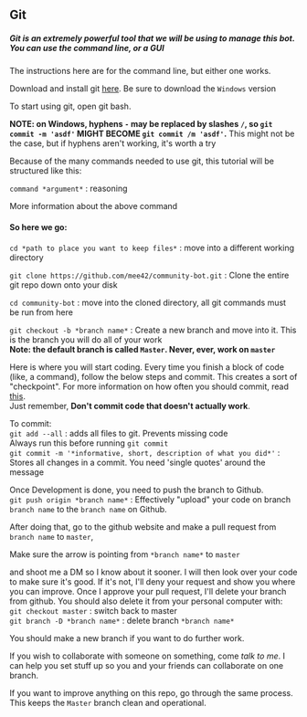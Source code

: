 ## Git

##### Git is an extremely powerful tool that we will be using to manage this bot. You can use the command line, or a GUI

The instructions here are for the command line, but either one works.

Download and install git [here](https://git-scm.com/downloads). Be sure to download the `Windows` version

To start using git, open git bash.

**NOTE: on Windows, hyphens `-` may be replaced by slashes `/`, 
so `git commit -m 'asdf'` MIGHT BECOME `git commit /m 'asdf'`.** This might not be the case, but if hyphens aren't working, it's worth a try

Because of the many commands needed to use git, this tutorial will be structured like this:

`command *argument*`  :   reasoning

More information about the above command

#### So here we go:
`cd *path to place you want to keep files*`  :  move into a different working directory

`git clone https://github.com/mee42/community-bot.git`  :  Clone the entire git repo down onto your disk

`cd community-bot`  :  move into the cloned directory, all git commands must be run from here

`git checkout -b *branch name*`  :  Create a new branch and move into it. This is the branch you will do all of your work<br>
**Note: the default branch is called `Master`. Never, ever, work on `master`**

Here is where you will start coding. Every time you finish a block of code (like, a command), follow the below steps and commit.
This creates a sort of "checkpoint". For more information on how often you should commit, read 
[this](https://stackoverflow.com/questions/107264/how-often-to-commit-changes-to-source-control). 
<br>Just remember, **Don't commit code that doesn't actually work**.

To commit:<br>
`git add --all`  :   adds all files to git. Prevents missing code<br>
Always run this before running `git commit`<br>
`git commit -m '*informative, short, description of what you did*'`  :  Stores all changes in a commit. 
You need 'single quotes' around the message

Once Development is done, you need to push the branch to Github.<br>
`git push origin *branch name*`  :  Effectively "upload" your code on branch `branch name` to the `branch name` on Github.

After doing that, go to the github website and make a pull request from `branch name` to `master`,

Make sure the arrow is pointing from `*branch name*` to `master`


and shoot me a DM so I know about it sooner. 
I will then look over your code to make sure it's good. If it's not, I'll deny your request and show you where you can improve.
Once I approve your pull request, I'll delete your branch from github. You should also delete it from your personal computer with:<br>
`git checkout master`  :  switch back to master<br>
`git branch -D *branch name*`  :  delete branch `*branch name*`

You should make a new branch if you want to do further work.

If you wish to collaborate with someone on something, come *talk to me*. I can help you set stuff up so you and your friends can collaborate on one branch.

If you want to improve anything on this repo, go through the same process. This keeps the `Master` branch clean and operational.
